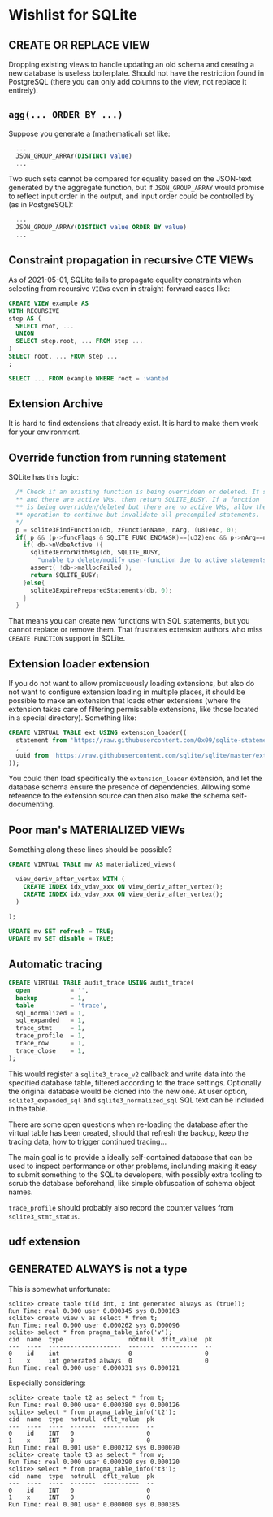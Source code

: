 # Wishlist for SQLite

## CREATE OR REPLACE VIEW

Dropping existing views to handle updating an old schema and creating
a new database is useless boilerplate. Should not have the restriction
found in PostgreSQL (there you can only add columns to the view, not
replace it entirely).

## `agg(... ORDER BY ...)`

Suppose you generate a (mathematical) set like:

```sql
  ...
  JSON_GROUP_ARRAY(DISTINCT value)
  ...
```

Two such sets cannot be compared for equality based on the JSON-text
generated by the aggregate function, but if `JSON_GROUP_ARRAY` would
promise to reflect input order in the output, and input order could
be controlled by (as in PostgreSQL):

```sql
  ...
  JSON_GROUP_ARRAY(DISTINCT value ORDER BY value)
  ...
```

## Constraint propagation in recursive CTE VIEWs

As of 2021-05-01, SQLite fails to propagate equality constraints when
selecting from recursive `VIEW`s even in straight-forward cases like:

```sql
CREATE VIEW example AS
WITH RECURSIVE 
step AS (
  SELECT root, ...
  UNION
  SELECT step.root, ... FROM step ...
)
SELECT root, ... FROM step ...
;

SELECT ... FROM example WHERE root = :wanted
```

## Extension Archive

It is hard to find extensions that already exist. It is hard to make
them work for your environment.

## Override function from running statement

SQLite has this logic:

```c
  /* Check if an existing function is being overridden or deleted. If so,
  ** and there are active VMs, then return SQLITE_BUSY. If a function
  ** is being overridden/deleted but there are no active VMs, allow the
  ** operation to continue but invalidate all precompiled statements.
  */
  p = sqlite3FindFunction(db, zFunctionName, nArg, (u8)enc, 0);
  if( p && (p->funcFlags & SQLITE_FUNC_ENCMASK)==(u32)enc && p->nArg==nArg ){
    if( db->nVdbeActive ){
      sqlite3ErrorWithMsg(db, SQLITE_BUSY,
        "unable to delete/modify user-function due to active statements");
      assert( !db->mallocFailed );
      return SQLITE_BUSY;
    }else{
      sqlite3ExpirePreparedStatements(db, 0);
    }
  }
```

That means you can create new functions with SQL statements, but you
cannot replace or remove them. That frustrates extension authors who
miss `CREATE FUNCTION` support in SQLite.

## Extension loader extension

If you do not want to allow promiscuously loading extensions, but
also do not want to configure extension loading in multiple places,
it should be possible to make an extension that loads other
extensions (where the extension takes care of filtering permissable
extensions, like those located in a special directory). Something
like:

```sql
CREATE VIRTUAL TABLE ext USING extension_loader((
  statement from 'https://raw.githubusercontent.com/0x09/sqlite-statement-vtab/master/statement_vtab.c'
  ,
  uuid from 'https://raw.githubusercontent.com/sqlite/sqlite/master/ext/misc/uuid.c'
));
```

You could then load specifically the `extension_loader` extension,
and let the database schema ensure the presence of dependencies.
Allowing some reference to the extension source can then also make
the schema self-documenting.

## Poor man's MATERIALIZED VIEWs

Something along these lines should be possible?

```sql
CREATE VIRTUAL TABLE mv AS materialized_views(

  view_deriv_after_vertex WITH (
    CREATE INDEX idx_vdav_xxx ON view_deriv_after_vertex();
    CREATE INDEX idx_vdav_xxx ON view_deriv_after_vertex();
  )

);

UPDATE mv SET refresh = TRUE;
UPDATE mv SET disable = TRUE;
```

## Automatic tracing

```sql
CREATE VIRTUAL TABLE audit_trace USING audit_trace(
  open           = '',
  backup         = 1,
  table          = 'trace',
  sql_normalized = 1,
  sql_expanded   = 1,
  trace_stmt     = 1,
  trace_profile  = 1,
  trace_row      = 1,
  trace_close    = 1,
);
```

This would register a `sqlite3_trace_v2` callback and write data into
the specified database table, filtered according to the trace settings.
Optionally the original database would be cloned into the new one. At
user option, `sqlite3_expanded_sql` and `sqlite3_normalized_sql` SQL
text can be included in the table.

There are some open questions when re-loading the database after the
virtual table has been created, should that refresh the backup, keep
the tracing data, how to trigger continued tracing...

The main goal is to provide a ideally self-contained database that
can be used to inspect performance or other problems, inclunding
making it easy to submit something to the SQLite developers, with
possibly extra tooling to scrub the database beforehand, like simple
obfuscation of schema object names.

`trace_profile` should probably also record the counter values from
`sqlite3_stmt_status`.

## udf extension


## GENERATED ALWAYS is not a type

This is somewhat unfortunate:

```
sqlite> create table t(id int, x int generated always as (true));
Run Time: real 0.000 user 0.000345 sys 0.000103
sqlite> create view v as select * from t;
Run Time: real 0.000 user 0.000262 sys 0.000096
sqlite> select * from pragma_table_info('v');
cid  name  type                  notnull  dflt_value  pk
---  ----  --------------------  -------  ----------  --
0    id    int                   0                    0 
1    x     int generated always  0                    0 
Run Time: real 0.000 user 0.000331 sys 0.000121
```

Especially considering:

```
sqlite> create table t2 as select * from t;
Run Time: real 0.000 user 0.000380 sys 0.000126
sqlite> select * from pragma_table_info('t2');
cid  name  type  notnull  dflt_value  pk
---  ----  ----  -------  ----------  --
0    id    INT   0                    0 
1    x     INT   0                    0 
Run Time: real 0.001 user 0.000212 sys 0.000070
sqlite> create table t3 as select * from v;
Run Time: real 0.000 user 0.000290 sys 0.000120
sqlite> select * from pragma_table_info('t3');
cid  name  type  notnull  dflt_value  pk
---  ----  ----  -------  ----------  --
0    id    INT   0                    0 
1    x     INT   0                    0 
Run Time: real 0.001 user 0.000000 sys 0.000385
```
